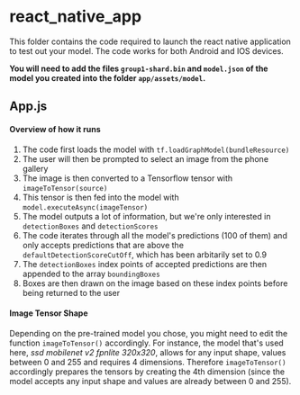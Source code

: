 # react_native_app

This folder contains the code required to launch the react native application to test out your model. The code works for both Android and IOS devices.

**You will need to add the files `group1-shard.bin` and `model.json` of the model you created into the folder `app/assets/model`.**

## App.js

#### Overview of how it runs
1. The code first loads the model with `tf.loadGraphModel(bundleResource)`
2. The user will then be prompted to select an image from the phone gallery
3. The image is then converted to a Tensorflow tensor with `imageToTensor(source)`
4. This tensor is then fed into the model with `model.executeAsync(imageTensor)`
5. The model outputs a lot of information, but we're only interested in `detectionBoxes` and `detectionScores`
6. The code iterates through all the model's predictions (100 of them) and only accepts predictions that are above the `defaultDetectionScoreCutOff`, which has been arbitarily set to 0.9
7. The `detectionBoxes` index points of accepted predictions are then appended to the array `boundingBoxes`
8. Boxes are then drawn on the image based on these index points before being returned to the user

#### Image Tensor Shape
Depending on the pre-trained model you chose, you might need to edit the function `imageToTensor()` accordingly. For instance, the model that's used here, *ssd mobilenet v2 fpnlite 320x320*, allows for any input shape, values between 0 and 255 and requires 4 dimensions. Therefore `imageToTensor()` accordingly prepares the tensors by creating the 4th dimension (since the model accepts any input shape and values are already between 0 and 255).
